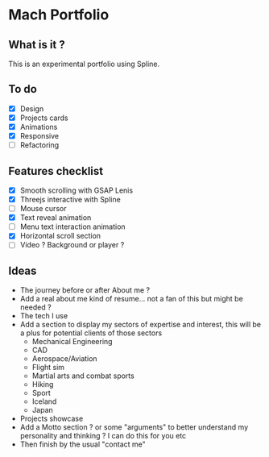 # Mach Portfolio

## What is it ?
This is an experimental portfolio using Spline.

## To do
- [x] Design
- [x] Projects cards
- [x] Animations
- [x] Responsive
- [ ] Refactoring

## Features checklist
- [x] Smooth scrolling with GSAP Lenis
- [x] Threejs interactive with Spline
- [ ] Mouse cursor
- [x] Text reveal animation
- [ ] Menu text interaction animation
- [x] Horizontal scroll section
- [ ] Video ? Background or player ?

## Ideas
- The journey before or after About me ?
- Add a real about me kind of resume... not a fan of this but might be needed ?
- The tech I use
- Add a section to display my sectors of expertise and interest, this will be a plus for potential clients of those sectors
    - Mechanical Engineering
    - CAD
    - Aerospace/Aviation
    - Flight sim
    - Martial arts and combat sports
    - Hiking 
    - Sport
    - Iceland
    - Japan
- Projects showcase
- Add a Motto section ? or some "arguments" to better understand my personality and thinking ? I can do this for you etc
- Then finish by the usual "contact me"


